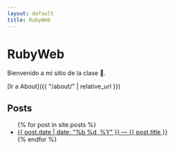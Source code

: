 ```yaml
---
layout: default
title: RubyWeb
---
```


# RubyWeb

Bienvenido a mi sitio de la clase 👋.

[Ir a About]({{ "/about/" | relative_url }})

## Posts
<ul>
  {% for post in site.posts %}
    <li>
      <a href="{{ post.url | relative_url }}">
        {{ post.date | date: "%b %d, %Y" }} — {{ post.title }}
      </a>
    </li>
  {% endfor %}
</ul>
